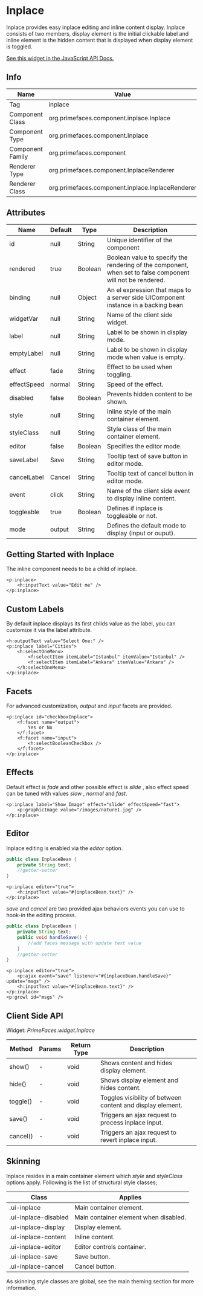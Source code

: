 # Inplace

Inplace provides easy inplace editing and inline content display. Inplace consists of two members,
display element is the initial clickable label and inline element is the hidden content that is
displayed when display element is toggled.

[See this widget in the JavaScript API Docs.](../jsdocs/classes/src_primefaces.primefaces.widget.inplace-1.html)

## Info

| Name | Value |
| --- | --- |
| Tag | inplace
| Component Class | org.primefaces.component.inplace.Inplace
| Component Type | org.primefaces.component.Inplace
| Component Family | org.primefaces.component |
| Renderer Type | org.primefaces.component.InplaceRenderer
| Renderer Class | org.primefaces.component.inplace.InplaceRenderer

## Attributes

| Name | Default | Type | Description |
| --- | --- | --- | --- |
id | null | String | Unique identifier of the component
rendered | true | Boolean | Boolean value to specify the rendering of the component, when set to false component will not be rendered.
binding | null | Object | An el expression that maps to a server side UIComponent instance in a backing bean
widgetVar | null | String | Name of the client side widget.
label | null | String | Label to be shown in display mode.
emptyLabel | null | String | Label to be shown in display mode when value is empty.
effect | fade | String | Effect to be used when toggling.
effectSpeed | normal | String | Speed of the effect.
disabled | false | Boolean | Prevents hidden content to be shown.
style | null | String | Inline style of the main container element.
styleClass | null | String | Style class of the main container element.
editor | false | Boolean | Specifies the editor mode.
saveLabel | Save | String | Tooltip text of save button in editor mode.
cancelLabel | Cancel | String | Tooltip text of cancel button in editor mode.
event | click | String | Name of the client side event to display inline content.
toggleable | true | Boolean | Defines if inplace is toggleable or not.
mode | output | String | Defines the default mode to display (input or ouput).

## Getting Started with Inplace
The inline component needs to be a child of inplace.

```xhtml
<p:inplace>
    <h:inputText value="Edit me" />
</p:inplace>
```
## Custom Labels
By default inplace displays its first childs value as the label, you can customize it via the label
attribute.

```xhtml
<h:outputText value="Select One:" />
<p:inplace label="Cities">
    <h:selectOneMenu>
        <f:selectItem itemLabel="Istanbul" itemValue="Istanbul" />
        <f:selectItem itemLabel="Ankara" itemValue="Ankara" />
    </h:selectOneMenu>
</p:inplace>
```
## Facets
For advanced customization, _output_ and _input_ facets are provided.

```xhtml
<p:inplace id="checkboxInplace">
    <f:facet name="output">
        Yes or No
    </f:facet>
    <f:facet name="input">
        <h:selectBooleanCheckbox />
    </f:facet>
</p:inplace>
```

## Effects
Default effect is _fade_ and other possible effect is _slide_ , also effect speed can be tuned with values
_slow_ , _normal_ and _fast_.

```xhtml
<p:inplace label="Show Image" effect="slide" effectSpeed="fast">
    <p:graphicImage value="/images/nature1.jpg" />
</p:inplace>
```
## Editor
Inplace editing is enabled via the _editor_ option.

```java
public class InplaceBean {
    private String text;
    //getter-setter
}
```
```xhtml
<p:inplace editor="true">
    <h:inputText value="#{inplaceBean.text}" />
</p:inplace>
```
_save_ and _cancel_ are two provided ajax behaviors events you can use to hook-in the editing process.

```java
public class InplaceBean {
    private String text;
    public void handleSave() {
        //add faces message with update text value
    }
    //getter-setter
}
```
```xhtml
<p:inplace editor="true">
    <p:ajax event="save" listener="#{inplaceBean.handleSave}" update="msgs" />
    <h:inputText value="#{inplaceBean.text}" />
</p:inplace>
<p:growl id="msgs" />
```

## Client Side API
Widget: _PrimeFaces.widget.Inplace_

| Method | Params | Return Type | Description |
| --- | --- | --- | --- |
show() | - | void | Shows content and hides display element.
hide() | - | void | Shows display element and hides content.
toggle() | - | void | Toggles visibility of between content and display element.
save() | - | void | Triggers an ajax request to process inplace input.
cancel() | - | void | Triggers an ajax request to revert inplace input.

## Skinning
Inplace resides in a main container element which _style_ and _styleClass_ options apply. Following is
the list of structural style classes;

| Class | Applies |
| --- | --- |
.ui-inplace | Main container element.
.ui-inplace-disabled | Main container element when disabled.
.ui-inplace-display | Display element.
.ui-inplace-content | Inline content.
.ui-inplace-editor | Editor controls container.
.ui-inplace-save | Save button.
.ui-inplace-cancel | Cancel button.

As skinning style classes are global, see the main theming section for more information.
